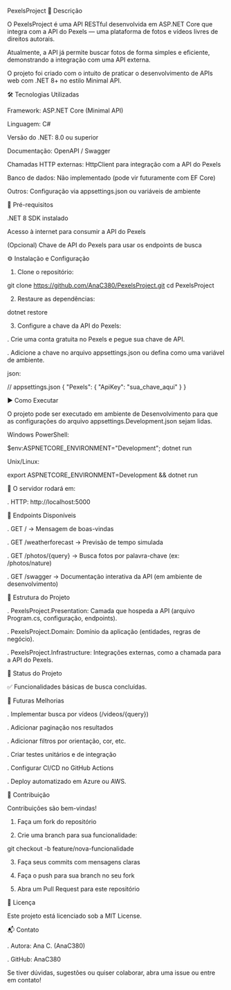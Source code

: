PexelsProject
📖 Descrição

O PexelsProject é uma API RESTful desenvolvida em ASP.NET Core que integra com a API do Pexels — uma plataforma de fotos e vídeos livres de direitos autorais.

Atualmente, a API já permite buscar fotos de forma simples e eficiente, demonstrando a integração com uma API externa.

O projeto foi criado com o intuito de praticar o desenvolvimento de APIs web com .NET 8+ no estilo Minimal API.

🛠️ Tecnologias Utilizadas

Framework: ASP.NET Core (Minimal API)

Linguagem: C#

Versão do .NET: 8.0 ou superior

Documentação: OpenAPI / Swagger

Chamadas HTTP externas: HttpClient para integração com a API do Pexels

Banco de dados: Não implementado (pode vir futuramente com EF Core)

Outros: Configuração via appsettings.json ou variáveis de ambiente

📌 Pré-requisitos

.NET 8 SDK instalado

Acesso à internet para consumir a API do Pexels

(Opcional) Chave de API do Pexels para usar os endpoints de busca

⚙️ Instalação e Configuração

1. Clone o repositório:

git clone https://github.com/AnaC380/PexelsProject.git
cd PexelsProject


2. Restaure as dependências:

dotnet restore

3. Configure a chave da API do Pexels:

. Crie uma conta gratuita no Pexels e pegue sua chave de API.

. Adicione a chave no arquivo appsettings.json ou defina como uma variável de ambiente.

json:

// appsettings.json
{
  "Pexels": {
    "ApiKey": "sua_chave_aqui"
  }
}

▶️ Como Executar

O projeto pode ser executado em ambiente de Desenvolvimento para que as configurações do arquivo appsettings.Development.json sejam lidas.

Windows PowerShell:

$env:ASPNETCORE_ENVIRONMENT="Development"; dotnet run

Unix/Linux:

export ASPNETCORE_ENVIRONMENT=Development && dotnet run

🔗 O servidor rodará em:

. HTTP: http://localhost:5000


📡 Endpoints Disponíveis

. GET / → Mensagem de boas-vindas

. GET /weatherforecast → Previsão de tempo simulada

. GET /photos/{query} → Busca fotos por palavra-chave (ex: /photos/nature)

. GET /swagger → Documentação interativa da API (em ambiente de desenvolvimento)

📂 Estrutura do Projeto

. PexelsProject.Presentation: Camada que hospeda a API (arquivo Program.cs, configuração, endpoints).

. PexelsProject.Domain: Domínio da aplicação (entidades, regras de negócio).

. PexelsProject.Infrastructure: Integrações externas, como a chamada para a API do Pexels.

📌 Status do Projeto

✅ Funcionalidades básicas de busca concluídas.

🚀 Futuras Melhorias

 . Implementar busca por vídeos (/videos/{query})

 . Adicionar paginação nos resultados

 . Adicionar filtros por orientação, cor, etc.

 . Criar testes unitários e de integração

 . Configurar CI/CD no GitHub Actions

 . Deploy automatizado em Azure ou AWS.

🤝 Contribuição

Contribuições são bem-vindas!

1. Faça um fork do repositório

2. Crie uma branch para sua funcionalidade:

git checkout -b feature/nova-funcionalidade

3. Faça seus commits com mensagens claras

4. Faça o push para sua branch no seu fork

5. Abra um Pull Request para este repositório

📜 Licença

Este projeto está licenciado sob a MIT License.

📬 Contato

. Autora: Ana C. (AnaC380)

. GitHub: AnaC380

Se tiver dúvidas, sugestões ou quiser colaborar, abra uma issue ou entre em contato!
